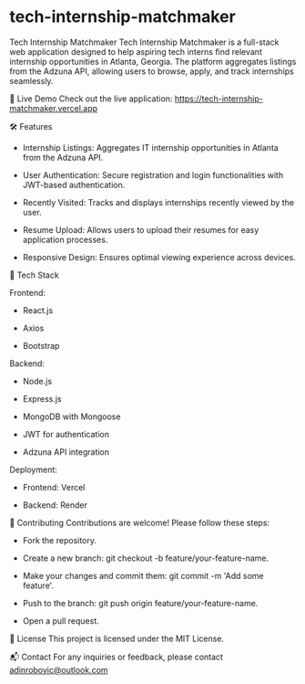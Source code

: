 # tech-internship-matchmaker
Tech Internship Matchmaker
Tech Internship Matchmaker is a full-stack web application designed to help aspiring tech interns find relevant internship opportunities in Atlanta, Georgia. The platform aggregates listings from the Adzuna API, allowing users to browse, apply, and track internships seamlessly.

🚀 Live Demo
Check out the live application: https://tech-internship-matchmaker.vercel.app

🛠️ Features
 - Internship Listings: Aggregates IT internship opportunities in Atlanta from the Adzuna API.

 - User Authentication: Secure registration and login functionalities with JWT-based authentication.

 - Recently Visited: Tracks and displays internships recently viewed by the user.

 - Resume Upload: Allows users to upload their resumes for easy application processes.

 - Responsive Design: Ensures optimal viewing experience across devices.

🧰 Tech Stack

Frontend:

 - React.js

 - Axios

 - Bootstrap



Backend:

 - Node.js

 - Express.js

 - MongoDB with Mongoose

 - JWT for authentication

 - Adzuna API integration

Deployment:

 - Frontend: Vercel

 - Backend: Render

🤝 Contributing
Contributions are welcome! Please follow these steps:

 - Fork the repository.

 - Create a new branch: git checkout -b feature/your-feature-name.

 - Make your changes and commit them: git commit -m 'Add some feature'.

 - Push to the branch: git push origin feature/your-feature-name.

 - Open a pull request.

📄 License
This project is licensed under the MIT License.

📬 Contact
For any inquiries or feedback, please contact adinrobovic@outlook.com
